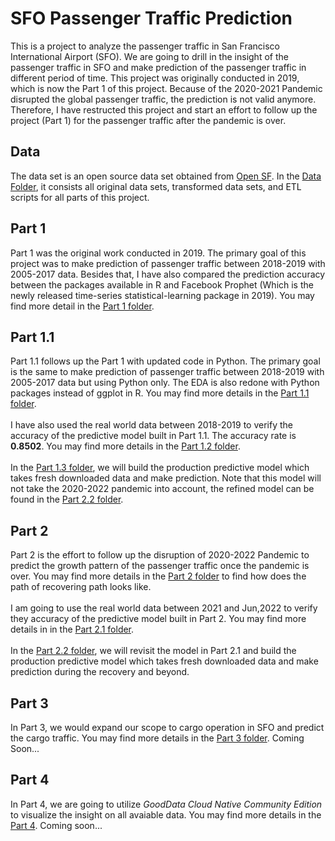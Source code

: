 # SFO Passenger Traffic Prediction

This is a project to analyze the passenger traffic in San Francisco International Airport (SFO). We are going to drill in the insight of the passenger traffic in SFO and make prediction of the passenger traffic in different period of time. This project was originally conducted in 2019, which is now the Part 1 of this project. Because of the 2020-2021 Pandemic disrupted the global passenger traffic, the prediction is not valid anymore. Therefore, I have restructed this project and start an effort to follow up the project (Part 1) for the passenger traffic after the pandemic is over.

## Data
The data set is an open source data set obtained from <a href="https://datasf.org/opendata/">Open SF</a>. In the [Data Folder](/Data), it consists all original data sets, transformed data sets, and ETL scripts for all parts of this project.

## Part 1
Part 1 was the original work conducted in 2019. The primary goal of this project was to make prediction of passenger traffic between 2018-2019 with 2005-2017 data. Besides that, I have also compared the prediction accuracy between the packages available in R and Facebook Prophet (Which is the newly released time-series statistical-learning package in 2019). You may find more detail in the [Part 1 folder](/Part1).

## Part 1.1
Part 1.1 follows up the Part 1 with updated code in Python. The primary goal is the same to make prediction of passenger traffic between 2018-2019 with 2005-2017 data but using Python only. The EDA is also redone with Python packages instead of ggplot in R. You may find more details in the [Part 1.1 folder](/Part1_1).
<br><br>
I have also used the real world data between 2018-2019 to verify the accuracy of the predictive model built in Part 1.1. The accuracy rate is <b>0.8502</b>. You may find more details in the [Part 1.2 folder](/Part1_2).
<br><br>
In the [Part 1.3 folder](/Part1_3), we will build the production predictive model which takes fresh downloaded data and make prediction. Note that this model will not take the 2020-2022 pandemic into account, the refined model can be found in the [Part 2.2 folder](/Part2_2).

## Part 2
Part 2 is the effort to follow up the disruption of 2020-2022 Pandemic to predict the growth pattern of the passenger traffic once the pandemic is over. You may find more details in the [Part 2 folder](/Part2) to find how does the path of recovering path looks like.
<br><br>
I am going to use the real world data between 2021 and Jun,2022 to verify they accuracy of the predictive model built in Part 2. You may find more details in in the [Part 2.1 folder](/Part2_1).
<br><br>
In the [Part 2.2 folder](/Part2_2), we will revisit the model in Part 2.1 and build the production predictive model which takes fresh downloaded data and make prediction during the recovery and beyond.

## Part 3
In Part 3, we would expand our scope to cargo operation in SFO and predict the cargo traffic. You may find more details in the [Part 3 folder](/Part3). Coming Soon...

## Part 4
In Part 4, we are going to utilize <i>GoodData Cloud Native Community Edition</i> to visualize the insight on all avaiable data. You may find more details in the [Part 4](/Part4). Coming soon...
